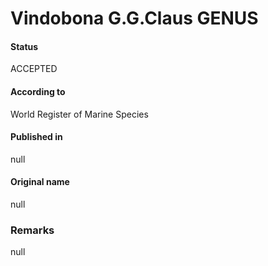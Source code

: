 # Vindobona G.G.Claus GENUS

#### Status
ACCEPTED

#### According to
World Register of Marine Species

#### Published in
null

#### Original name
null

### Remarks
null
